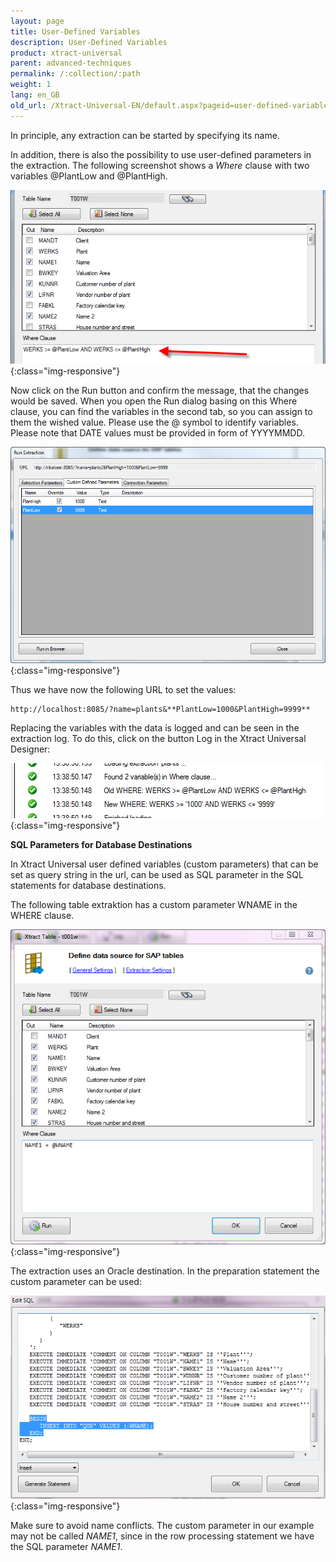 ```yaml
---
layout: page
title: User-Defined Variables
description: User-Defined Variables
product: xtract-universal
parent: advanced-techniques
permalink: /:collection/:path
weight: 1
lang: en_GB
old_url: /Xtract-Universal-EN/default.aspx?pageid=user-defined-variables
---
```


In principle, any extraction can be started by specifying its name. 

In addition, there is also the possibility to use user-defined parameters in the extraction. The following screenshot shows a *Where* clause with two variables @PlantLow and @PlantHigh.

![Extraction-User-Variables](/img/content/Extraction-User-Variables.png){:class="img-responsive"}

Now click on the Run button and confirm the message, that the changes would be saved.
When you open the Run dialog basing on this Where clause, you can find the variables in the second tab, so you can assign to them the wished value. Please use the @ symbol to identify variables. Please note that DATE values must be provided in form of YYYYMMDD.

![Run-Extraction-Custom-Defined-Parameters](/img/content/Run-Extraction-Custom-Defined-Parameters.jpg){:class="img-responsive"}

Thus we have now the following URL to set the values:
 
	http://localhost:8085/?name=plants&**PlantLow=1000&PlantHigh=9999**

Replacing the variables with the data is logged and can be seen in the extraction log. To do this, click on the button Log in the Xtract Universal Designer:

![User-Variables-In-Log](/img/content/User-Variables-In-Log.png){:class="img-responsive"}

**SQL Parameters for Database Destinations**

In Xtract Universal user defined variables (custom parameters) that can be set as query string in the url, can be used as SQL parameter in the SQL statements for database destinations.
 
The following table extraktion has a custom parameter WNAME in the WHERE clause.

![xu-customerparam-where](/img/content/xu-customerparam-where.png){:class="img-responsive"}

The extraction uses an Oracle destination. In the preparation statement the custom parameter can be used:

![xu-customerparam-destination](/img/content/xu-customerparam-destination.png){:class="img-responsive"}

Make sure to avoid name conflicts. 
The custom parameter in our example may not be called *NAME1*, since in the row processing statement we have the SQL parameter *NAME1*.

